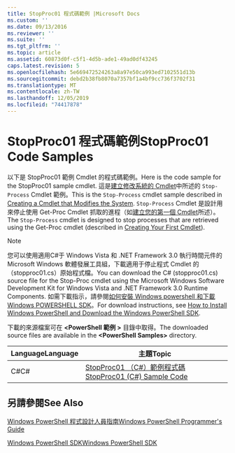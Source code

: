 ```yaml
---
title: StopProc01 程式碼範例 |Microsoft Docs
ms.custom: ''
ms.date: 09/13/2016
ms.reviewer: ''
ms.suite: ''
ms.tgt_pltfrm: ''
ms.topic: article
ms.assetid: 60873d0f-c5f1-4d5b-ade1-49ad0df43245
caps.latest.revision: 5
ms.openlocfilehash: 5e669472524263a8a97e50ca993ed7102551d13b
ms.sourcegitcommit: debd2b38fb8070a7357bf1a4bf9cc736f3702f31
ms.translationtype: MT
ms.contentlocale: zh-TW
ms.lasthandoff: 12/05/2019
ms.locfileid: "74417878"
---
```

# <a name="stopproc01-code-samples"></a><span data-ttu-id="f6fe6-102">StopProc01 程式碼範例</span><span class="sxs-lookup"><span data-stu-id="f6fe6-102">StopProc01 Code Samples</span></span>

<span data-ttu-id="f6fe6-103">以下是 StopProc01 範例 Cmdlet 的程式碼範例。</span><span class="sxs-lookup"><span data-stu-id="f6fe6-103">Here is the code sample for the StopProc01 sample cmdlet.</span></span> <span data-ttu-id="f6fe6-104">這是[建立修改系統的 Cmdlet](../cmdlet/creating-a-cmdlet-that-modifies-the-system.md)中所述的 `Stop-Process` Cmdlet 範例。</span><span class="sxs-lookup"><span data-stu-id="f6fe6-104">This is the `Stop-Process` cmdlet sample described in [Creating a Cmdlet that Modifies the System](../cmdlet/creating-a-cmdlet-that-modifies-the-system.md).</span></span> <span data-ttu-id="f6fe6-105">`Stop-Process` Cmdlet 是設計用來停止使用 Get-Proc Cmdlet 抓取的進程（如[建立您的第一個 Cmdlet](../cmdlet/creating-a-cmdlet-without-parameters.md)所述）。</span><span class="sxs-lookup"><span data-stu-id="f6fe6-105">The `Stop-Process` cmdlet is designed to stop processes that are retrieved using the Get-Proc cmdlet (described in [Creating Your First Cmdlet](../cmdlet/creating-a-cmdlet-without-parameters.md)).</span></span>

> [!NOTE]
> <span data-ttu-id="f6fe6-106">您可以使用適用C#于 Windows Vista 和 .NET Framework 3.0 執行時間元件的 Microsoft Windows 軟體發展工具組，下載適用于停止程式 Cmdlet 的（stopproc01.cs）原始程式檔。</span><span class="sxs-lookup"><span data-stu-id="f6fe6-106">You can download the C# (stopproc01.cs) source file for the Stop-Proc cmdlet using the Microsoft Windows Software Development Kit for Windows Vista and .NET Framework 3.0 Runtime Components.</span></span> <span data-ttu-id="f6fe6-107">如需下載指示，請參閱[如何安裝 Windows powershell 和下載 Windows POWERSHELL SDK](/powershell/scripting/developer/installing-the-windows-powershell-sdk)。</span><span class="sxs-lookup"><span data-stu-id="f6fe6-107">For download instructions, see [How to Install Windows PowerShell and Download the Windows PowerShell SDK](/powershell/scripting/developer/installing-the-windows-powershell-sdk).</span></span>
>
> <span data-ttu-id="f6fe6-108">下載的來源檔案可在 **\<PowerShell 範例 >** 目錄中取得。</span><span class="sxs-lookup"><span data-stu-id="f6fe6-108">The downloaded source files are available in the **\<PowerShell Samples>** directory.</span></span>

|<span data-ttu-id="f6fe6-109">Language</span><span class="sxs-lookup"><span data-stu-id="f6fe6-109">Language</span></span>|<span data-ttu-id="f6fe6-110">主題</span><span class="sxs-lookup"><span data-stu-id="f6fe6-110">Topic</span></span>|
|--------------|-----------|
|<span data-ttu-id="f6fe6-111">C#</span><span class="sxs-lookup"><span data-stu-id="f6fe6-111">C#</span></span>|[<span data-ttu-id="f6fe6-112">StopProc01 （C#）範例程式碼</span><span class="sxs-lookup"><span data-stu-id="f6fe6-112">StopProc01 (C#) Sample Code</span></span>](./stopproc01-csharp-sample-code.md)|

## <a name="see-also"></a><span data-ttu-id="f6fe6-113">另請參閱</span><span class="sxs-lookup"><span data-stu-id="f6fe6-113">See Also</span></span>

[<span data-ttu-id="f6fe6-114">Windows PowerShell 程式設計人員指南</span><span class="sxs-lookup"><span data-stu-id="f6fe6-114">Windows PowerShell Programmer's Guide</span></span>](./windows-powershell-programmer-s-guide.md)

[<span data-ttu-id="f6fe6-115">Windows PowerShell SDK</span><span class="sxs-lookup"><span data-stu-id="f6fe6-115">Windows PowerShell SDK</span></span>](../windows-powershell-reference.md)
